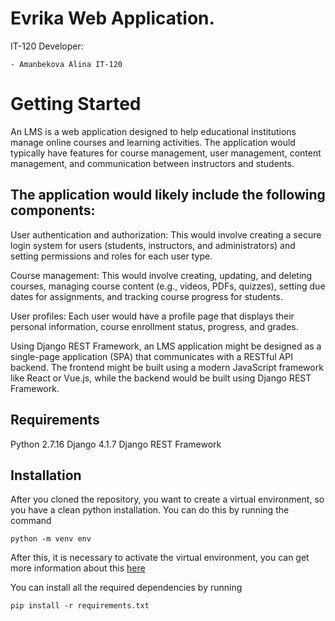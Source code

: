 # Evrika Web Application.

IT-120
Developer:
```
- Amanbekova Alina IT-120
```
# Getting Started

An LMS is a web application designed to help educational institutions manage online courses and learning activities. The application would typically have features for course management, user management, content management, and communication between instructors and students.

## The application would likely include the following components:

User authentication and authorization: This would involve creating a secure login system for users (students, instructors, and administrators) and setting permissions and roles for each user type.

Course management: This would involve creating, updating, and deleting courses, managing course content (e.g., videos, PDFs, quizzes), setting due dates for assignments, and tracking course progress for students.

User profiles: Each user would have a profile page that displays their personal information, course enrollment status, progress, and grades.


Using Django REST Framework, an LMS application might be designed as a single-page application (SPA) that communicates with a RESTful API backend. The frontend might be built using a modern JavaScript framework like React or Vue.js, while the backend would be built using Django REST Framework.

## Requirements
Python 2.7.16
Django 4.1.7
Django REST Framework

## Installation

After you cloned the repository, you want to create a virtual environment, so you have a clean python installation.
You can do this by running the command
```
python -m venv env
```

After this, it is necessary to activate the virtual environment, you can get more information about this [here](https://docs.python.org/3/tutorial/venv.html)

You can install all the required dependencies by running
```
pip install -r requirements.txt
```
